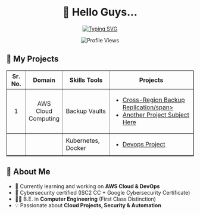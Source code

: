 <h1 align="center">👋 Hello Guys...</h1>

<p align="center">
  <a href="https://git.io/typing-svg">
    <img src="https://readme-typing-svg.demolab.com?font=Iceland&size=45&pause=1000&color=F75407&center=true&vCenter=true&width=1000&height=60&lines=I+am+AWS+Cloud+and+DevOps+Engineer!" alt="Typing SVG" />
  </a>
</p>

<p align="center">
  <img src="https://komarev.com/ghpvc/?username=koustubhjuvekar&label=Profile%20Views&color=F75407&style=flat" alt="Profile Views" />
</p>

## 📑 My Projects
<table width="1000%" border="1">
   <thead>
     <tr>
       <th width="10%" align="center">Sr. No.</th>
       <th width="20%" align="center">Domain</th>
       <th width="25%" align="center">Skills Tools</th>
       <th width="100%" align="center">Projects</th>
     </tr>
   </thead>
  <tbody>
    <tr>
      <td align="center">1</td>
      <td align="center">AWS Cloud Computing</td>
      <td>Backup Vaults</td>
      <td>
       <ul>
        <li>
          <a href="https://github.com/koustubhjuvekar/My-Projects/tree/d77d8dc30f6f315d006c1905d5e9dd41f419c6aa/Project%20-%201">
            <span width="100%" style="text-decoration:none; color:inherit;">Cross-Region Backup Replication/span>
          </a>
        </li>
        <li>
          <a href="https://github.com/koustubhjuvekar/My-Projects/tree/ANOTHER_COMMIT_ID/Project%20-%202">
            <span width="100%" style="text-decoration:none; color:inherit;">Another Project Subject Here</span>
          </a>
        </li>
      </ul>
      </td>
    </tr>
    <tr>
      <!-- line --> 
     <td></td>
     <td></td> 
      <td>Kubernetes, Docker</td>
      <td>
       <ul>
        <li>
          <a href="https://github.com/koustubhjuvekar/My-Projects/tree/d77d8dc30f6f315d006c1905d5e9dd41f419c6aa/Project%20-%201">
            <span style="text-decoration:none; color:inherit;">Devops Project</span>
          </a>
        </li>
      </ul>
        </a>
      </td>
    </tr>
  </tbody>
</table>


## 🚀 About Me  
- 🌱 Currently learning and working on **AWS Cloud & DevOps**  
- 🔐 Cybersecurity certified (ISC2 CC + Google Cybersecurity Certificate)  
- 👨‍🎓 B.E. in **Computer Engineering** (First Class Distinction)  
- 💡 Passionate about **Cloud Projects, Security & Automation**  
